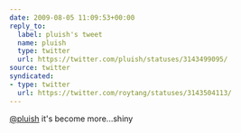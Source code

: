 ```yaml
---
date: 2009-08-05 11:09:53+00:00
reply_to:
  label: pluish's tweet
  name: pluish
  type: twitter
  url: https://twitter.com/pluish/statuses/3143499095/
source: twitter
syndicated:
- type: twitter
  url: https://twitter.com/roytang/statuses/3143504113/
---
```


[@pluish](https://twitter.com/pluish/) it's become more...shiny
